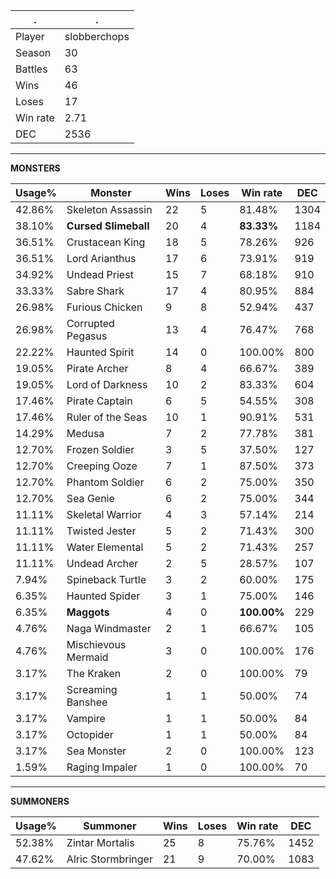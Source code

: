 .|.
|-|-
Player|slobberchops
Season|30
Battles|63
Wins|46
Loses|17
Win rate|2.71
DEC|2536

---
**MONSTERS**

Usage%|Monster|Wins|Loses|Win rate|DEC|
-|-|-|-|-|-|
42.86%|Skeleton Assassin|22|5|81.48%|1304|
38.10%|**Cursed Slimeball**|20|4|**83.33%**|1184|
36.51%|Crustacean King|18|5|78.26%|926|
36.51%|Lord Arianthus|17|6|73.91%|919|
34.92%|Undead Priest|15|7|68.18%|910|
33.33%|Sabre Shark|17|4|80.95%|884|
26.98%|Furious Chicken|9|8|52.94%|437|
26.98%|Corrupted Pegasus|13|4|76.47%|768|
22.22%|Haunted Spirit|14|0|100.00%|800|
19.05%|Pirate Archer|8|4|66.67%|389|
19.05%|Lord of Darkness|10|2|83.33%|604|
17.46%|Pirate Captain|6|5|54.55%|308|
17.46%|Ruler of the Seas|10|1|90.91%|531|
14.29%|Medusa|7|2|77.78%|381|
12.70%|Frozen Soldier|3|5|37.50%|127|
12.70%|Creeping Ooze|7|1|87.50%|373|
12.70%|Phantom Soldier|6|2|75.00%|350|
12.70%|Sea Genie|6|2|75.00%|344|
11.11%|Skeletal Warrior|4|3|57.14%|214|
11.11%|Twisted Jester|5|2|71.43%|300|
11.11%|Water Elemental|5|2|71.43%|257|
11.11%|Undead Archer|2|5|28.57%|107|
7.94%|Spineback Turtle|3|2|60.00%|175|
6.35%|Haunted Spider|3|1|75.00%|146|
6.35%|**Maggots**|4|0|**100.00%**|229|
4.76%|Naga Windmaster|2|1|66.67%|105|
4.76%|Mischievous Mermaid|3|0|100.00%|176|
3.17%|The Kraken|2|0|100.00%|79|
3.17%|Screaming Banshee|1|1|50.00%|74|
3.17%|Vampire|1|1|50.00%|84|
3.17%|Octopider|1|1|50.00%|84|
3.17%|Sea Monster|2|0|100.00%|123|
1.59%|Raging Impaler|1|0|100.00%|70|

---
**SUMMONERS**

Usage%|Summoner|Wins|Loses|Win rate|DEC|
-|-|-|-|-|-|
52.38%|Zintar Mortalis|25|8|75.76%|1452|
47.62%|Alric Stormbringer|21|9|70.00%|1083|

